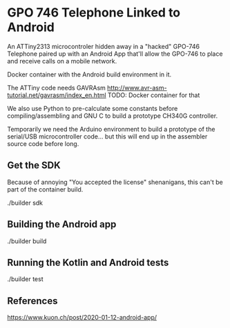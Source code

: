 # GPO 746 Telephone Linked to Android

An ATTiny2313 microcontroler hidden away in a "hacked" GPO-746 Telephone
paired up with an Android App that'll allow the GPO-746 to place and receive
calls on a mobile network.

Docker container with the Android build environment in it.

The ATTiny code needs GAVRAsm
http://www.avr-asm-tutorial.net/gavrasm/index_en.html
TODO: Docker container for that

We also use Python to pre-calculate some constants before compiling/assembling
and GNU C to build a prototype CH340G controller.

Temporarily we need the Arduino environment to build a prototype of the
serial/USB microcontroller code... but this will end up in the assembler source
code before long.

## Get the SDK

Because of annoying "You accepted the license" shenanigans, this can't be
part of the container build.

  ./builder sdk

## Building the Android app

  ./builder build

## Running the Kotlin and Android tests

  ./builder test

## References

https://www.kuon.ch/post/2020-01-12-android-app/
